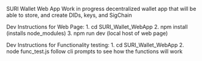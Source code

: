 SURI Wallet Web App
Work in progress decentralized wallet app that will be able to store, and create DIDs, keys, and SigChain

Dev Instructions for Web Page:
    1. cd SURI_Wallet_WebApp
    2. npm install (installs node_modules)
    3. npm run dev (local host of web page)

Dev Instructions for Functionality testing:
    1. cd SURI_Wallet_WebApp
    2. node func_test.js
        follow cli prompts to see how the functions will work